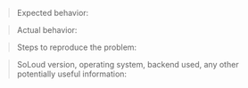 > Expected behavior:


> Actual behavior:


> Steps to reproduce the problem:


> SoLoud version, operating system, backend used, any other potentially useful information:


[//]: # ( You don't need to follow the above template if you do not want to; feel free to start from scratch. )
[//]: # ( Following the template leads to problem reports that are helpful to the developers. )
[//]: # ( ...yes, this weird syntax is how one writes comments in a markdown file )
